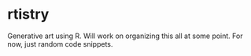 # rtistry

Generative art using R. Will work on organizing this all at some point. For now, just random code snippets. 
